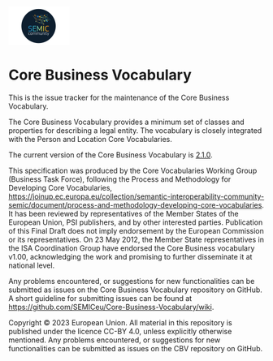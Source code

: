 ![SEMIC Core Vocabulary](/semic-icon-small.png)
# Core Business Vocabulary

This is the issue tracker for the maintenance of the Core Business Vocabulary.

The Core Business Vocabulary provides a minimum set of classes and properties for describing a legal entity. The vocabulary is closely integrated with the Person and Location Core Vocabularies.

The current version of the Core Business Vocabulary is [2.1.0](https://semiceu.github.io/Core-Business-Vocabulary/releases/2.1.0/).

This specification was produced by the Core Vocabularies Working Group (Business Task Force), following the Process and Methodology for Developing Core Vocabularies, https://joinup.ec.europa.eu/collection/semantic-interoperability-community-semic/document/process-and-methodology-developing-core-vocabularies. It has been reviewed by representatives of the Member States of the European Union, PSI publishers, and by other interested parties. Publication of this Final Draft does not imply endorsement by the European Commission or its representatives. On 23 May 2012, the Member State representatives in the ISA Coordination Group have endorsed the Core Business vocabulary v1.00, acknowledging the work and promising to further disseminate it at national level. 

Any problems encountered, or suggestions for new functionalities can be submitted as issues on the Core Business Vocabulary repository on GitHub. A short guideline for submitting issues can be found at https://github.com/SEMICeu/Core-Business-Vocabulary/wiki.

Copyright © 2023 European Union. All material in this repository is published under the licence CC-BY 4.0, unless explicitly otherwise mentioned. Any problems encountered, or suggestions for new functionalities can be submitted as issues on the CBV repository on GitHub.
